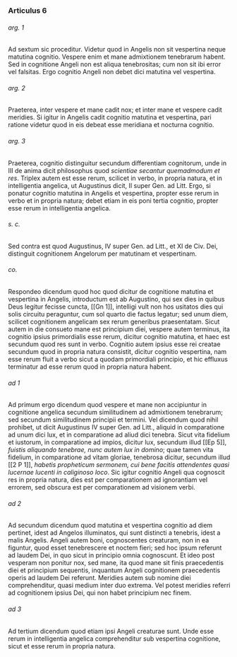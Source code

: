 ### Articulus 6

###### arg. 1
Ad sextum sic proceditur. Videtur quod in Angelis non sit vespertina neque matutina cognitio. Vespere enim et mane admixtionem tenebrarum habent. Sed in cognitione Angeli non est aliqua tenebrositas; cum non sit ibi error vel falsitas. Ergo cognitio Angeli non debet dici matutina vel vespertina.

###### arg. 2
Praeterea, inter vespere et mane cadit nox; et inter mane et vespere cadit meridies. Si igitur in Angelis cadit cognitio matutina et vespertina, pari ratione videtur quod in eis debeat esse meridiana et nocturna cognitio.

###### arg. 3
Praeterea, cognitio distinguitur secundum differentiam cognitorum, unde in III de anima dicit philosophus quod *scientiae secantur quemadmodum et res*. Triplex autem est esse rerum, scilicet in verbo, in propria natura, et in intelligentia angelica, ut Augustinus dicit, II super Gen. ad Litt. Ergo, si ponatur cognitio matutina in Angelis et vespertina, propter esse rerum in verbo et in propria natura; debet etiam in eis poni tertia cognitio, propter esse rerum in intelligentia angelica.

###### s. c.
Sed contra est quod Augustinus, IV super Gen. ad Litt., et XI de Civ. Dei, distinguit cognitionem Angelorum per matutinam et vespertinam.

###### co.
Respondeo dicendum quod hoc quod dicitur de cognitione matutina et vespertina in Angelis, introductum est ab Augustino, qui sex dies in quibus Deus legitur fecisse cuncta, [[Gn 1]], intelligi vult non hos usitatos dies qui solis circuitu peraguntur, cum sol quarto die factus legatur; sed unum diem, scilicet cognitionem angelicam sex rerum generibus praesentatam. Sicut autem in die consueto mane est principium diei, vespere autem terminus, ita cognitio ipsius primordialis esse rerum, dicitur cognitio matutina, et haec est secundum quod res sunt in verbo. Cognitio autem ipsius esse rei creatae secundum quod in propria natura consistit, dicitur cognitio vespertina, nam esse rerum fluit a verbo sicut a quodam primordiali principio, et hic effluxus terminatur ad esse rerum quod in propria natura habent.

###### ad 1
Ad primum ergo dicendum quod vespere et mane non accipiuntur in cognitione angelica secundum similitudinem ad admixtionem tenebrarum; sed secundum similitudinem principii et termini. Vel dicendum quod nihil prohibet, ut dicit Augustinus IV super Gen. ad Litt., aliquid in comparatione ad unum dici lux, et in comparatione ad aliud dici tenebra. Sicut vita fidelium et iustorum, in comparatione ad impios, dicitur lux, secundum illud [[Ep 5]], *fuistis aliquando tenebrae, nunc autem lux in domino*; quae tamen vita fidelium, in comparatione ad vitam gloriae, tenebrosa dicitur, secundum illud [[2 P 1]], *habetis propheticum sermonem, cui bene facitis attendentes quasi lucernae lucenti in caliginoso loco*. Sic igitur cognitio Angeli qua cognoscit res in propria natura, dies est per comparationem ad ignorantiam vel errorem, sed obscura est per comparationem ad visionem verbi.

###### ad 2
Ad secundum dicendum quod matutina et vespertina cognitio ad diem pertinet, idest ad Angelos illuminatos, qui sunt distincti a tenebris, idest a malis Angelis. Angeli autem boni, cognoscentes creaturam, non in ea figuntur, quod esset tenebrescere et noctem fieri; sed hoc ipsum referunt ad laudem Dei, in quo sicut in principio omnia cognoscunt. Et ideo post vesperam non ponitur nox, sed mane, ita quod mane sit finis praecedentis diei et principium sequentis, inquantum Angeli cognitionem praecedentis operis ad laudem Dei referunt. Meridies autem sub nomine diei comprehenditur, quasi medium inter duo extrema. Vel potest meridies referri ad cognitionem ipsius Dei, qui non habet principium nec finem.

###### ad 3
Ad tertium dicendum quod etiam ipsi Angeli creaturae sunt. Unde esse rerum in intelligentia angelica comprehenditur sub vespertina cognitione, sicut et esse rerum in propria natura.

